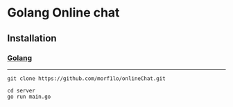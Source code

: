 # Golang Online chat

## Installation
### [Golang](https://go.dev/dl/)
---
```git clone https://github.com/morf1lo/onlineChat.git```
```
cd server
go run main.go
```
